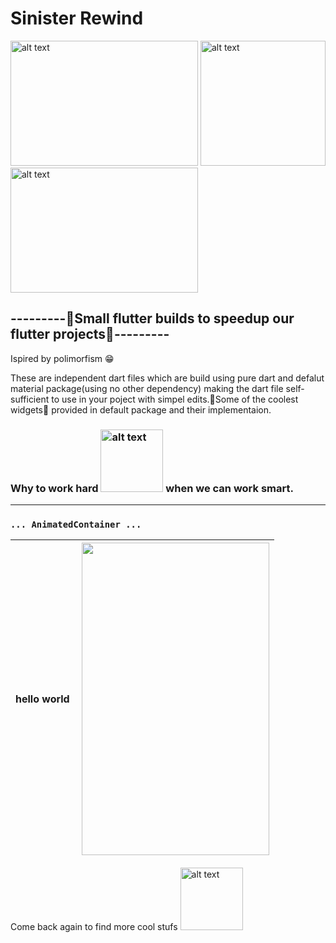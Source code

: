 # Sinister Rewind
<img src="https://github.com/ralphcoder/Parallel-Inertia/blob/master/readme%20assets/one.gif" alt="alt text" width="300ppx" height="200px">  <img src="https://github.com/ralphcoder/Parallel-Inertia/blob/master/readme%20assets/flutter%20logo.png" alt="alt text" width="200ppx" height="200px">  <img src="https://github.com/ralphcoder/Parallel-Inertia/blob/master/readme%20assets/ezgif.com-rotate.gif" alt="alt text" width="300ppx" height="200px">
## ---------🖖Small flutter builds to speedup our flutter projects🖖---------
 Ispired by polimorfism 😁
 
 These are independent dart files which are build using pure dart and defalut material package(using no other dependency) making the dart file self-sufficient to use in your poject with simpel edits.🤘Some of the coolest widgets🤩 provided in default package and their implementaion.
 
 ### Why to work hard <img src="https://github.com/ralphcoder/Sinister-Rewind/blob/master/readme%20assets/ezgif.com-optimize.gif" alt="alt text" width="100ppx" height="100px"> when we can work smart.
 ***
 
###   `... AnimatedContainer ...`
| hello world |<img align="right" width="300" height="500" src="https://github.com/ralphcoder/Sinister-Rewind/blob/master/readme%20assets/animated%20container.gif">|
| --- | --- |
 
 
 
 
 
 
 Come back again to find more cool stufs
<img src="https://github.com/ralphcoder/Parallel-Inertia/blob/master/readme%20assets/ezgif.com-gif-maker.gif" alt="alt text" width="100ppx" height="100px">
